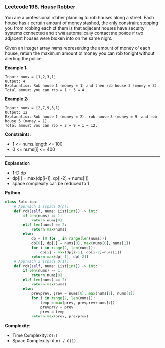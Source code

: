 ### Leetcode 198. [House Robber](https://leetcode.com/problems/house-robber/)
You are a professional robber planning to rob houses along a street. Each house has a certain amount of money stashed, the only constraint stopping you from robbing each of them is that adjacent houses have security systems connected and it will automatically contact the police if two adjacent houses were broken into on the same night.

Given an integer array nums representing the amount of money of each house, return the maximum amount of money you can rob tonight without alerting the police.

**Example 1:**

```
Input: nums = [1,2,3,1]
Output: 4
Explanation: Rob house 1 (money = 1) and then rob house 3 (money = 3).
Total amount you can rob = 1 + 3 = 4.
```

**Example 2:**

```
Input: nums = [2,7,9,3,1]
Output: 12
Explanation: Rob house 1 (money = 2), rob house 3 (money = 9) and rob house 5 (money = 1).
Total amount you can rob = 2 + 9 + 1 = 12.
```

**Constraints:**

- 1 <= nums.length <= 100
- 0 <= nums[i] <= 400

******************************
**Explanation**
- 1-D dp
- dp[i] = max(dp[i-1], dp[i-2] + nums[i])
- space complexity can be reduced to 1

**Python**

```python
class Solution:
    # Approach 1 (space O(n))
    def rob(self, nums: List[int]) -> int:
        if len(nums) == 1:
            return nums[0]
        elif len(nums) == 2:
            return max(nums)
        else:
            dp = [0 for _ in range(len(nums))]
            dp[0], dp[1] = nums[0], max(nums[0], nums[1])
            for i in range(2, len(nums)):
                dp[i] = max(dp[i-1], dp[i-2]+nums[i])  
            return max(dp[-1], dp[-2])
    # Approach 2 (space O(1))
    def rob(self, nums: List[int]) -> int:
        if len(nums) == 1:
            return nums[0]
        elif len(nums) == 2:
            return max(nums)
        else:
            prevprev, prev = nums[0], max(nums[0], nums[1])
            for i in range(2, len(nums)):
                temp = max(prev, prevprev+nums[i]) 
                prevprev = prev
                prev = temp
            return max(prev, prevprev)
```

**Complexity**:

- Time Complexity: ```O(n)```
- Space Complexity: ```O(n) / O(1)```
